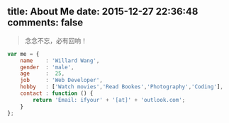 title: About Me
date: 2015-12-27 22:36:48
comments: false
---
> 念念不忘，必有回响！

```js
var me = {
    name    : 'Willard Wang',
    gender  : 'male',
    age     :  25,
    job     : 'Web Developer',
    hobby   : ['Watch movies','Read Bookes','Photography','Coding'],
    contact : function () {
        return 'Email: ifyour' + '[at]' + 'outlook.com';
    }
};
```
